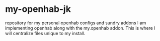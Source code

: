 my-openhab-jk
=============

repository for my personal openhab configs and sundry addons
I am implementing openhab along with the my.openhab addon. This is where I will centralize files unique to my install.
